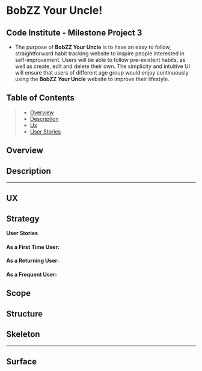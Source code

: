 # BobZZ Your Uncle!

## Code Institute - Milestone Project 3


- The purpose of **BobZZ Your Uncle** is to have an easy to follow, straightforward habit tracking website to inspire people interested in self-improvement. Users will be able to follow pre-existent habits, as well as create, edit and delete their own. The simplicity and intuitive UI will ensure that users of different age group would enjoy continuously using the **BobZZ Your Uncle** website to improve their lifestyle.


## Table of Contents
> - [Overview](#overview)
> - [Description](#description)
> - [Ux](#ux)
> - [User Stories](#user-stories)



## Overview


 
## Description 



---
## UX  

## Strategy


**User Stories**

#### As a First Time User:


#### As a Returning User: 



#### As a Frequent User: 



## Scope



## Structure



## Skeleton

---

## Surface

